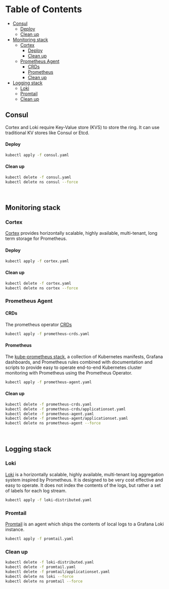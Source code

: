 Table of Contents
=================

- [Consul](#consul)
    + [Deploy](#deploy)
    + [Clean up](#clean-up)
- [Monitoring stack](#monitoring-stack)
    * [Cortex](#cortex)
        + [Deploy](#deploy-1)
        + [Clean up](#clean-up-1)
    * [Prometheus Agent](#prometheus-agent)
        + [CRDs](#crds)
        + [Prometheus](#prometheus)
        + [Clean up](#clean-up-2)
- [Logging stack](#logging-stack)
    * [Loki](#loki)
    * [Promtail](#promtail)
    * [Clean up](#clean-up-3)


## Consul

Cortex and Loki require Key-Value store (KVS) to store the ring. It can use traditional KV stores like Consul or Etcd.

#### Deploy

```bash
kubectl apply -f consul.yaml
```

#### Clean up

```bash
kubectl delete -f consul.yaml
kubectl delete ns consul --force
```

<br/>

## Monitoring stack

### Cortex

[Cortex](https://github.com/cortexproject/cortex) provides horizontally scalable, highly available, multi-tenant, long term storage for Prometheus.

#### Deploy

```bash
kubectl apply -f cortex.yaml
```

#### Clean up

```bash
kubectl delete -f cortex.yaml
kubectl delete ns cortex --force
```

### Prometheus Agent

#### CRDs
The prometheus operator [CRDs](https://github.com/prometheus-operator/prometheus-operator#customresourcedefinitions)

```bash
kubectl apply -f prometheus-crds.yaml
```

#### Prometheus
The [kube-prometheus stack](https://github.com/prometheus-community/helm-charts/tree/main/charts/kube-prometheus-stack), a collection of Kubernetes manifests, Grafana dashboards, and Prometheus rules combined with documentation and scripts to provide easy to operate end-to-end Kubernetes cluster monitoring with Prometheus using the Prometheus Operator.

```bash
kubectl apply -f prometheus-agent.yaml
```

#### Clean up

```bash
kubectl delete -f prometheus-crds.yaml
kubectl delete -f prometheus-crds/applicationset.yaml
kubectl delete -f prometheus-agent.yaml
kubectl delete -f prometheus-agent/applicationset.yaml
kubectl delete ns prometheus-agent --force
```

<br/>

## Logging stack

### Loki
[Loki](https://grafana.com/oss/loki/) is a horizontally scalable, highly available, multi-tenant log aggregation system inspired by Prometheus. It is designed to be very cost effective and easy to operate. It does not index the contents of the logs, but rather a set of labels for each log stream.

```bash
kubectl apply -f loki-distributed.yaml
```

### Promtail
[Promtail](https://grafana.com/docs/loki/latest/clients/promtail/) is an agent which ships the contents of local logs to a Grafana Loki instance.

```bash
kubectl apply -f promtail.yaml
```

### Clean up

```bash
kubectl delete -f loki-distributed.yaml
kubectl delete -f promtail.yaml
kubectl delete -f promtail/applicationset.yaml
kubectl delete ns loki --force
kubectl delete ns promtail --force
```

<br/>